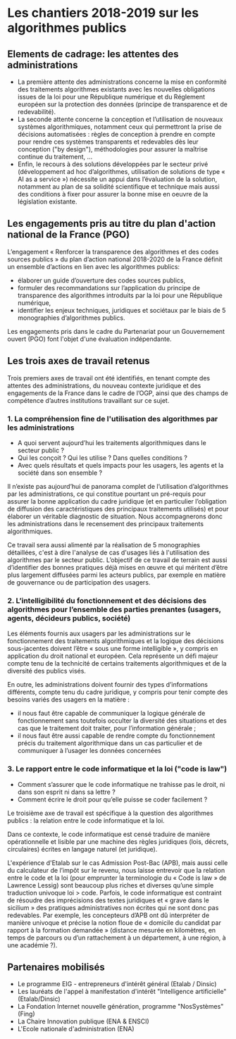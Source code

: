 # Les chantiers 2018-2019 sur les algorithmes publics

## Elements de cadrage: les attentes des administrations

- La première attente des administrations concerne la mise en conformité des traitements algorithmes existants avec les nouvelles obligations issues de la loi pour une République numérique et du Réglement européen sur la protection des données (principe de transparence et de redevabilité). 
- La seconde attente concerne la conception et l’utilisation de nouveaux systèmes algorithmiques, notamment ceux qui permettront la prise de décisions automatisées : règles de conception à prendre en compte pour rendre ces systèmes transparents et redevables dès leur conception ("by design"), méthodologies pour assurer la maîtrise continue du traitement, ... 
- Enfin, le recours à des solutions développées par le secteur privé (développement ad hoc d’algorithmes, utilisation de solutions de type « AI as a service ») nécessite un appui dans l’évaluation de la solution, notamment au plan de sa solidité scientifique et technique mais aussi des conditions à fixer pour assurer la bonne mise en oeuvre de la législation existante.

## Les engagements pris au titre du plan d'action national de la France (PGO)

L’engagement « Renforcer la transparence des algorithmes et des codes sources publics » du plan d’action national 2018-2020 de la France définit un ensemble d’actions en lien avec les algorithmes publics: 

-	élaborer un guide d’ouverture des codes sources publics,
-	formuler des recommandations sur l’application du principe de transparence des algorithmes introduits par la loi pour une République numérique,
-	identifier les enjeux techniques, juridiques et sociétaux par le biais de 5 monographies d’algorithmes publics.

Les engagements pris dans le cadre du Partenariat pour un Gouvernement ouvert (PGO) font l'objet d'une évaluation indépendante.

## Les trois axes de travail retenus

Trois premiers axes de travail ont été identifiés, en tenant compte des attentes des administrations, du nouveau contexte juridique et des engagements de la France dans le cadre de l’OGP, ainsi que des champs de compétence d’autres institutions travaillant sur ce sujet.

### 1. La compréhension fine de l'utilisation des algorithmes par les administrations

- A quoi servent aujourd’hui les traitements algorithmiques dans le secteur public ? 
- Qui les conçoit ? Qui les utilise ? Dans quelles conditions ? 
- Avec quels résultats et quels impacts pour les usagers, les agents et la société dans son ensemble ? 

Il n’existe pas aujourd’hui de panorama complet de l’utilisation d’algorithmes par les administrations, ce qui constitue pourtant un pré-requis pour assurer la bonne application du cadre juridique (et en particulier l’obligation de diffusion des caractéristiques des principaux traitements utilisés) et pour élaborer un véritable diagnostic de situation.
Nous accompagnerons donc les administrations dans le recensement des principaux traitements algorithmiques. 

Ce travail sera aussi alimenté par la réalisation de 5 monographies détaillées, c'est à dire l'analyse de cas d'usages liés à l'utilisation des algorithmes par le secteur public.
L’objectif de ce travail de terrain est aussi d’identifier des bonnes pratiques déjà mises en œuvre et qui méritent d’être plus largement diffusées parmi les acteurs publics, par exemple en matière de gouvernance ou de participation des usagers.

### 2. L’intelligibilité du fonctionnement et des décisions des algorithmes pour l’ensemble des parties prenantes (usagers, agents, décideurs publics, société)

Les éléments fournis aux usagers par les administrations sur le fonctionnement des traitements algorithmiques et la logique des décisions sous-jacentes doivent l’être « sous une forme intelligible », y compris en application du droit national et européen. 
Cela représente un défi majeur compte tenu de la technicité de certains traitements algorithmiques et de la diversité des publics visés. 

En outre, les administrations doivent fournir des types d’informations différents, compte tenu du cadre juridique, y compris pour tenir compte des besoins variés des usagers en la matière :
-	il nous faut être capable de communiquer la logique générale de fonctionnement sans toutefois occulter la diversité des situations et des cas que le traitement doit traiter, pour l’information générale ;
-	il nous faut être aussi capable de rendre compte du fonctionnement précis du traitement algorithmique dans un cas particulier et de communiquer à l’usager les données concernées

### 3. Le rapport entre le code informatique et la loi ("code is law")

- Comment s’assurer que le code informatique ne trahisse pas le droit, ni dans son esprit ni dans sa lettre ? 
- Comment écrire le droit pour qu’elle puisse se coder facilement ? 

Le troisième axe de travail est spécifique à la question des algorithmes publics : la relation entre le code informatique et la loi.

Dans ce contexte, le code informatique est censé traduire de manière opérationnelle et lisible par une machine des règles juridiques (lois, décrets, circulaires) écrites en langage naturel (et juridique).

L'expérience d'Etalab sur le cas Admission Post-Bac (APB), mais aussi celle du calculateur de l’impôt sur le revenu, nous laisse entrevoir que la relation entre le code et la loi (pour emprunter la terminologie du « Code is law » de Lawrence Lessig) sont beaucoup plus riches et diverses qu’une simple traduction univoque loi > code. 
Parfois, le code informatique est contraint de résoudre des imprécisions des textes juridiques et « grave dans le sicilium » des pratiques administratives non écrites qui ne sont donc pas redevables. 
Par exemple, les concepteurs d’APB ont dû interpréter de manière univoque et précise la notion floue de « domicile du candidat par rapport à la formation demandée » (distance mesurée en kilomètres, en temps de parcours ou d’un rattachement à un département, à une région, à une académie ?). 

## Partenaires mobilisés

- Le programme EIG - entrepreneurs d'intérêt général (Etalab / Dinsic)
- Les lauréats de l'appel à manifestation d'intérêt "Intelligence artificielle" (Etalab/Dinsic)
- La Fondation Internet nouvelle génération, programme "NosSystèmes" (Fing)
- La Chaire Innovation publique (ENA & ENSCI)
- L'Ecole nationale d'administration (ENA)
